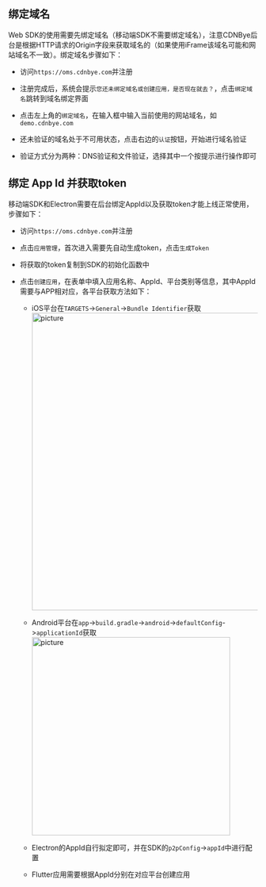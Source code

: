 
## 绑定域名
Web SDK的使用需要先绑定域名（移动端SDK不需要绑定域名），注意CDNBye后台是根据HTTP请求的Origin字段来获取域名的（如果使用iFrame该域名可能和网站域名不一致）。绑定域名步骤如下：
- 访问`https://oms.cdnbye.com`并注册

- 注册完成后，系统会提示`您还未绑定域名或创建应用，是否现在就去？`，点击`绑定域名`跳转到域名绑定界面

- 点击左上角的`绑定域名`，在输入框中输入当前使用的网站域名，如`demo.cdnbye.com`

- 还未验证的域名处于不可用状态，点击右边的`认证`按钮，开始进行域名验证

- 验证方式分为两种：DNS验证和文件验证，选择其中一个按提示进行操作即可

## 绑定 App Id 并获取token
移动端SDK和Electron需要在后台绑定AppId以及获取token才能上线正常使用，步骤如下：
- 访问`https://oms.cdnbye.com`并注册

- 点击`应用管理`，首次进入需要先自动生成token，点击`生成Token`

- 将获取的token复制到SDK的初始化函数中

- 点击`创建应用`，在表单中填入应用名称、AppId、平台类别等信息，其中AppId需要与APP相对应，各平台获取方法如下：
    
    - iOS平台在`TARGETS`->`General`->`Bundle Identifier`获取
        <img width="600" src="https://cdnbye.oss-cn-beijing.aliyuncs.com/pic/binding-ios.png" alt="picture">
        
    - Android平台在`app`->`build.gradle`->`android`->`defaultConfig`->`applicationId`获取
        <img width="400" src="https://cdnbye.oss-cn-beijing.aliyuncs.com/pic/binding-android.png" alt="picture">
        
    - Electron的AppId自行拟定即可，并在SDK的`p2pConfig`->`appId`中进行配置
    
    - Flutter应用需要根据AppId分别在对应平台创建应用

